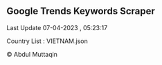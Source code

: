 

## Google Trends Keywords Scraper 
 
Last Update 07-04-2023 , 05:23:17

Country List :
VIETNAM.json



© Abdul Muttaqin 
